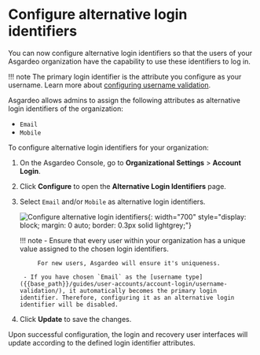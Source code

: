 # Configure alternative login identifiers

You can now configure alternative login identifiers so that the users of your Asgardeo organization have the capability to use these identifiers to log in.

!!! note
    The primary login identifier is the attribute you configure as your username. Learn more about [configuring username validation]({{base_path}}/guides/user-accounts/account-login/username-validation/).

Asgardeo allows admins to assign the following attributes as alternative login identifiers of the organization:

- `Email`
- `Mobile`

To configure alternative login identifiers for your organization:

1. On the Asgardeo Console, go to **Organizational Settings** > **Account Login**.

2. Click **Configure** to open the **Alternative Login Identifiers** page.

3. Select `Email` and/or `Mobile` as alternative login identifiers.

    ![Configure alternative login identifiers]({{base_path}}/assets/img/guides/organization/account-login/configure-alternate-login-identifiers.png){: width="700" style="display: block; margin: 0 auto; border: 0.3px solid lightgrey;"}

    !!! note
        - Ensure that every user within your organization has a unique value assigned to the chosen login identifiers.

            For new users, Asgardeo will ensure it's uniqueness.

        - If you have chosen `Email` as the [username type]({{base_path}}/guides/user-accounts/account-login/username-validation/), it automatically becomes the primary login identifier. Therefore, configuring it as an alternative login identifier will be disabled.

4. Click **Update** to save the changes.

Upon successful configuration, the login and recovery user interfaces will update according to the defined login identifier attributes.